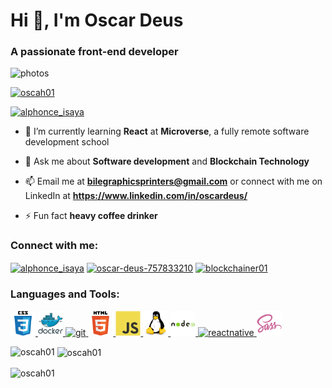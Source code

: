 <h1 align="left">Hi 👋, I'm Oscar Deus</h1>
<h3 align="left">A passionate front-end developer</h3>

![photos](https://user-images.githubusercontent.com/100070005/214377019-553ef83e-bf5f-4527-b8d3-ae7f085264d4.png)


<p align="left"> <a href="https://github.com/ryo-ma/github-profile-trophy"><img src="https://github-profile-trophy.vercel.app/?username=oscah01" alt="oscah01" /></a> </p>
<p align="left"> <a href="https://twitter.com/alphonce_isaya" target="blank"><img src="https://img.shields.io/twitter/follow/alphonce_isaya?logo=twitter&style=for-the-badge" alt="alphonce_isaya" /></a> </p>

- 🌱 I’m currently learning **React** at **Microverse**, a fully remote software development school

- 💬 Ask me about **Software development** and **Blockchain Technology**

- 📫 Email me at **bilegraphicsprinters@gmail.com** or connect with me on LinkedIn at **https://www.linkedin.com/in/oscardeus/**

- ⚡ Fun fact **heavy coffee drinker**

<h3 align="left">Connect with me:</h3>
<p align="left">
<a href="https://twitter.com/alphonce_isaya" target="blank"><img align="center" src="https://raw.githubusercontent.com/rahuldkjain/github-profile-readme-generator/master/src/images/icons/Social/twitter.svg" alt="alphonce_isaya" height="30" width="40" /></a>
<a href="https://linkedin.com/in/oscar-deus-757833210" target="blank"><img align="center" src="https://raw.githubusercontent.com/rahuldkjain/github-profile-readme-generator/master/src/images/icons/Social/linked-in-alt.svg" alt="oscar-deus-757833210" height="30" width="40" /></a>
<a href="https://instagram.com/blockchainer01" target="blank"><img align="center" src="https://raw.githubusercontent.com/rahuldkjain/github-profile-readme-generator/master/src/images/icons/Social/instagram.svg" alt="blockchainer01" height="30" width="40" /></a>
</p>

<h3 align="left">Languages and Tools:</h3>
<p align="left"> <a href="https://www.w3schools.com/css/" target="_blank" rel="noreferrer"> <img src="https://raw.githubusercontent.com/devicons/devicon/master/icons/css3/css3-original-wordmark.svg" alt="css3" width="40" height="40"/> </a> <a href="https://www.docker.com/" target="_blank" rel="noreferrer"> <img src="https://raw.githubusercontent.com/devicons/devicon/master/icons/docker/docker-original-wordmark.svg" alt="docker" width="40" height="40"/> </a> <a href="https://git-scm.com/" target="_blank" rel="noreferrer"> <img src="https://www.vectorlogo.zone/logos/git-scm/git-scm-icon.svg" alt="git" width="40" height="40"/> </a> <a href="https://www.w3.org/html/" target="_blank" rel="noreferrer"> <img src="https://raw.githubusercontent.com/devicons/devicon/master/icons/html5/html5-original-wordmark.svg" alt="html5" width="40" height="40"/> </a> <a href="https://developer.mozilla.org/en-US/docs/Web/JavaScript" target="_blank" rel="noreferrer"> <img src="https://raw.githubusercontent.com/devicons/devicon/master/icons/javascript/javascript-original.svg" alt="javascript" width="40" height="40"/> </a> <a href="https://www.linux.org/" target="_blank" rel="noreferrer"> <img src="https://raw.githubusercontent.com/devicons/devicon/master/icons/linux/linux-original.svg" alt="linux" width="40" height="40"/> </a> <a href="https://nodejs.org" target="_blank" rel="noreferrer"> <img src="https://raw.githubusercontent.com/devicons/devicon/master/icons/nodejs/nodejs-original-wordmark.svg" alt="nodejs" width="40" height="40"/> </a> <a href="https://reactnative.dev/" target="_blank" rel="noreferrer"> <img src="https://reactnative.dev/img/header_logo.svg" alt="reactnative" width="40" height="40"/> </a> <a href="https://sass-lang.com" target="_blank" rel="noreferrer"> <img src="https://raw.githubusercontent.com/devicons/devicon/master/icons/sass/sass-original.svg" alt="sass" width="40" height="40"/> </a> </p>

<p><img align="left" src="https://github-readme-stats.vercel.app/api/top-langs?username=oscah01&show_icons=true&locale=en&layout=compact" alt="oscah01" /></p>

<p>&nbsp;<img align="center" src="https://github-readme-stats.vercel.app/api?username=oscah01&show_icons=true&locale=en" alt="oscah01" /></p>

<p><img align="center" src="https://github-readme-streak-stats.herokuapp.com/?user=oscah01&" alt="oscah01" /></p>

